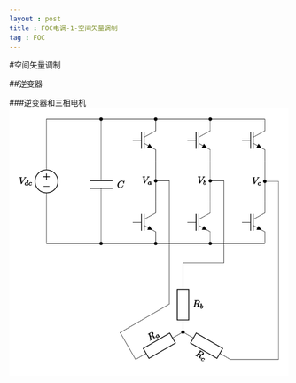 ```yaml
---
layout : post
title : FOC电调-1-空间矢量调制
tag : FOC
---
```


#空间矢量调制

##逆变器

###逆变器和三相电机
![](/image/three_phase_bridge.svg "图1：逆变器与三相电机简图")

